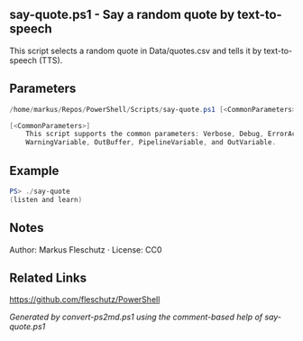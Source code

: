## say-quote.ps1 - Say a random quote by text-to-speech

This script selects a random quote in Data/quotes.csv and tells it by text-to-speech (TTS).

## Parameters
```powershell
/home/markus/Repos/PowerShell/Scripts/say-quote.ps1 [<CommonParameters>]

[<CommonParameters>]
    This script supports the common parameters: Verbose, Debug, ErrorAction, ErrorVariable, WarningAction, 
    WarningVariable, OutBuffer, PipelineVariable, and OutVariable.
```

## Example
```powershell
PS> ./say-quote
(listen and learn)

```

## Notes
Author: Markus Fleschutz · License: CC0

## Related Links
https://github.com/fleschutz/PowerShell

*Generated by convert-ps2md.ps1 using the comment-based help of say-quote.ps1*
